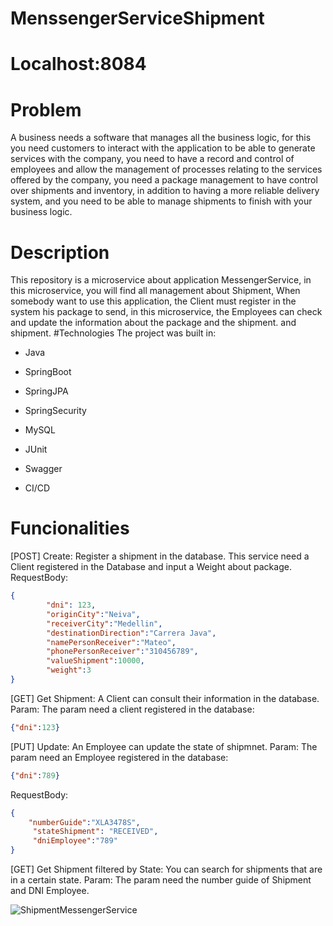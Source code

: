# MenssengerServiceShipment

# Localhost:8084

# Problem

A business needs a software that manages all the business logic, for this you need customers to interact with the application to be able to generate services with the company, you need to have a record and control of employees and allow the management of processes relating to the services offered by the company, you need a package management to have control over shipments and inventory, in addition to having a more reliable delivery system, and you need to be able to manage shipments to finish with your business logic.

# Description

This repository is a microservice about application MessengerService, in this microservice, you will find all management about Shipment, When somebody want to use this
application, the Client must register in the system his package to send, in this microservice, the Employees can check and update the information about the package and the shipment.
and shipment.
#Technologies
The project was built in: 

- Java

- SpringBoot

- SpringJPA

- SpringSecurity

- MySQL

- JUnit

- Swagger

- CI/CD

# Funcionalities

[POST] Create: Register a shipment in the database.
This service need a Client registered in the Database and input a Weight about package.
RequestBody:
```JSON
{
        "dni": 123,
        "originCity":"Neiva",
        "receiverCity":"Medellin",
        "destinationDirection":"Carrera Java",
        "namePersonReceiver":"Mateo",
        "phonePersonReceiver":"310456789",
        "valueShipment":10000,
        "weight":3
}
```

[GET] Get Shipment: A Client can consult their information in the database.
Param: The param need a client registered in the database: 
```JSON
{"dni":123}
```

[PUT] Update: An Employee can update the state of shipmnet.
Param: The param need an Employee registered in the database: 
```JSON
{"dni":789}
```
RequestBody:
```JSON
{
    "numberGuide":"XLA3478S",
     "stateShipment": "RECEIVED",
     "dniEmployee":"789"
}
```

[GET] Get Shipment filtered by State: You can search for shipments that are in a certain state.
Param: The param need the number guide of Shipment and DNI Employee.


![ShipmentMessengerService](https://user-images.githubusercontent.com/119947948/236729117-1787c783-df5d-453d-a1b7-90f78879dddf.jpg)

